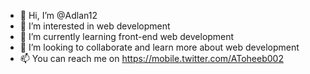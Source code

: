 - 👋 Hi, I’m @Adlan12
- 👀 I’m interested in web development 
- 🌱 I’m currently learning front-end web development 
- 💞️ I’m looking to collaborate and learn more about web development 
- 📫 You can reach me on https://mobile.twitter.com/AToheeb002

<!---
Adlan12/Adlan12 is a ✨ special ✨ repository because its `README.md` (this file) appears on your GitHub profile.
You can click the Preview link to take a look at your changes.
--->
